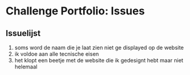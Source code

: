 # Challenge Portfolio: Issues

## Issuelijst

1. soms word de naam die je laat zien niet ge displayed op de website
2. ik voldoe aan alle tecnische eisen
3. het klopt een beetje met de website die ik gedesignt hebt maar niet helemaal